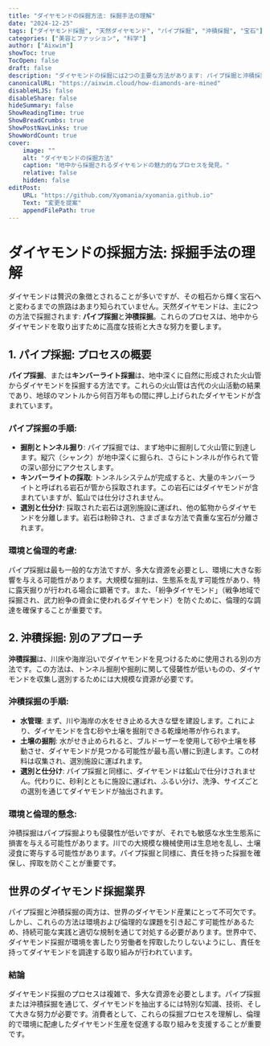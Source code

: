 ```yaml
---
title: "ダイヤモンドの採掘方法: 採掘手法の理解"
date: "2024-12-25"
tags: ["ダイヤモンド採掘", "天然ダイヤモンド", "パイプ採掘", "沖積採掘", "宝石"]
categories: ["美容とファッション", "科学"]
author: ["Aixwim"]
showToc: true
TocOpen: false
draft: false
description: "ダイヤモンドの採掘には2つの主要な方法があります: パイプ採掘と沖積採掘。このプロセスを通じて、ダイヤモンドが地中から採掘され、ジュエリーへと形を変えます。"
canonicalURL: "https://aixwim.cloud/how-diamonds-are-mined"
disableHLJS: false
disableShare: false
hideSummary: false
ShowReadingTime: true
ShowBreadCrumbs: true
ShowPostNavLinks: true
ShowWordCount: true
cover:
    image: ""
    alt: "ダイヤモンドの採掘方法"
    caption: "地中から採掘されるダイヤモンドの魅力的なプロセスを発見。"
    relative: false
    hidden: false
editPost:
    URL: "https://github.com/Xyomania/xyomania.github.io"
    Text: "変更を提案"
    appendFilePath: true
---
```


# ダイヤモンドの採掘方法: 採掘手法の理解

ダイヤモンドは贅沢の象徴とされることが多いですが、その粗石から輝く宝石へと変わるまでの旅路はあまり知られていません。天然ダイヤモンドは、主に2つの方法で採掘されます: **パイプ採掘**と**沖積採掘**。これらのプロセスは、地中からダイヤモンドを取り出すために高度な技術と大きな努力を要します。

## 1. パイプ採掘: プロセスの概要

**パイプ採掘**、または**キンバーライト採掘**は、地中深くに自然に形成された火山管からダイヤモンドを採掘する方法です。これらの火山管は古代の火山活動の結果であり、地球のマントルから何百万年もの間に押し上げられたダイヤモンドが含まれています。

### パイプ採掘の手順:
- **掘削とトンネル掘り**: パイプ採掘では、まず地中に掘削して火山管に到達します。縦穴（シャンク）が地中深くに掘られ、さらにトンネルが作られて管の深い部分にアクセスします。
- **キンバーライトの採取**: トンネルシステムが完成すると、大量のキンバーライトと呼ばれる岩石が管から採取されます。この岩石にはダイヤモンドが含まれていますが、鉱山では仕分けされません。
- **選別と仕分け**: 採取された岩石は選別施設に運ばれ、他の鉱物からダイヤモンドを分離します。岩石は粉砕され、さまざまな方法で貴重な宝石が分離されます。

### 環境と倫理的考慮:
パイプ採掘は最も一般的な方法ですが、多大な資源を必要とし、環境に大きな影響を与える可能性があります。大規模な掘削は、生態系を乱す可能性があり、特に露天掘りが行われる場合に顕著です。また、「紛争ダイヤモンド」（戦争地域で採掘され、武力紛争の資金に使われるダイヤモンド）を防ぐために、倫理的な調達を確保することが重要です。

## 2. 沖積採掘: 別のアプローチ

**沖積採掘**は、川床や海岸沿いでダイヤモンドを見つけるために使用される別の方法です。この方法は、トンネル掘削や掘削に関して侵襲性が低いものの、ダイヤモンドを収集し選別するためには大規模な資源が必要です。

### 沖積採掘の手順:
- **水管理**: まず、川や海岸の水をせき止める大きな壁を建設します。これにより、ダイヤモンドを含む砂や土壌を掘削できる乾燥地帯が作られます。
- **土壌の掘削**: 水がせき止められると、ブルドーザーを使用して砂や土壌を移動させ、ダイヤモンドが見つかる可能性が最も高い層に到達します。この材料は収集され、選別施設に運ばれます。
- **選別と仕分け**: パイプ採掘と同様に、ダイヤモンドは鉱山で仕分けされません。代わりに、砂利とともに施設に運ばれ、ふるい分け、洗浄、サイズごとの選別を通じてダイヤモンドが抽出されます。

### 環境と倫理的懸念:
沖積採掘はパイプ採掘よりも侵襲性が低いですが、それでも敏感な水生生態系に損害を与える可能性があります。川での大規模な機械使用は生息地を乱し、土壌浸食に寄与する可能性があります。パイプ採掘と同様に、責任を持った採掘を確保し、搾取を防ぐことが重要です。

## 世界のダイヤモンド採掘業界

パイプ採掘と沖積採掘の両方は、世界のダイヤモンド産業にとって不可欠です。しかし、これらの方法は環境および倫理的な課題を引き起こす可能性があるため、持続可能な実践と適切な規制を通じて対処する必要があります。世界中で、ダイヤモンド採掘が環境を害したり労働者を搾取したりしないようにし、責任を持ってダイヤモンドを調達する取り組みが行われています。

### 結論

ダイヤモンド採掘のプロセスは複雑で、多大な資源を必要とします。パイプ採掘または沖積採掘を通じて、ダイヤモンドを抽出するには特別な知識、技術、そして大きな努力が必要です。消費者として、これらの採掘プロセスを理解し、倫理的で環境に配慮したダイヤモンド生産を促進する取り組みを支援することが重要です。
